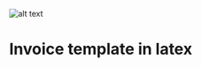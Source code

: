 ![alt text](https://raw.githubusercontent.com/trinib/trinib/82213791fa9ff58d3ca768ddd6de2489ec23ffca/images/footer.svg)

# Invoice template in latex
